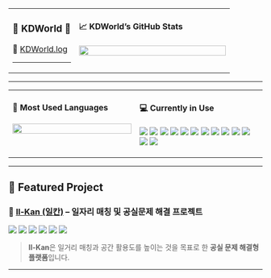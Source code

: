 <!-- 전체 화면 구성 -->
<table>
  <tr>
    <!-- 왼쪽: 프로필 / 블로그 -->
    <td width="30%" valign="top">

<h3>🐣 KDWorld 🐣</h3>


🍏 [KDWorld.log](https://velog.io/@kdworld-_-/posts)

---

</td>

<!-- 오른쪽: GitHub Stats -->
<td width="70%" valign="top">

<h4>📈 KDWorld’s GitHub Stats</h4>

<img src="https://github-readme-stats.vercel.app/api?username=KDWorld81&show_icons=true&theme=radical&hide_title=true&count_private=true" width="100%" />

</td>
  </tr>
</table>

---

<table>
  <tr>
    <!-- 왼쪽: Most Used Languages -->
    <td width="50%" valign="top">

<h4>🎯 Most Used Languages</h4>

<img src="https://github-readme-stats.vercel.app/api/top-langs/?username=KDWorld81&layout=compact&theme=radical&hide_title=true" width="100%"/>

</td>

<!-- 오른쪽: Currently in Use -->
<td width="50%" valign="top">

<h4>💻 Currently in Use</h4>

<p>
  <img src="https://img.shields.io/badge/Java-007396?style=for-the-badge&logo=openjdk&logoColor=white"/>
  <img src="https://img.shields.io/badge/SpringBoot-6DB33F?style=for-the-badge&logo=springboot&logoColor=white"/>
  <img src="https://img.shields.io/badge/IntelliJIDEA-000000?style=for-the-badge&logo=intellijidea&logoColor=white"/>
  <img src="https://img.shields.io/badge/VisualStudio-5C2D91?style=for-the-badge&logo=visual-studio&logoColor=white"/>
  <img src="https://img.shields.io/badge/VSCode-007ACC?style=for-the-badge&logo=visual-studio-code&logoColor=white"/>
  <img src="https://img.shields.io/badge/C++-00599C?style=for-the-badge&logo=c%2b%2b&logoColor=white"/>
  <img src="https://img.shields.io/badge/C-A8B9CC?style=for-the-badge&logo=c&logoColor=white"/>
  <img src="https://img.shields.io/badge/MySQL-4479A1?style=for-the-badge&logo=mysql&logoColor=white"/>
  <img src="https://img.shields.io/badge/AWS-232F3E?style=for-the-badge&logo=amazon-aws&logoColor=white"/>
  <img src="https://img.shields.io/badge/Jira-0052CC?style=for-the-badge&logo=jira&logoColor=white"/>
  <img src="https://img.shields.io/badge/GitHub-181717?style=for-the-badge&logo=github&logoColor=white"/>
  <img src="https://img.shields.io/badge/Notion-000000?style=for-the-badge&logo=notion&logoColor=white"/>
  <img src="https://img.shields.io/badge/Figma-F24E1E?style=for-the-badge&logo=figma&logoColor=white"/>
</p>


</td>
  </tr>
</table>

---

## 🧩 Featured Project

### 📌 [Il-Kan (일칸)](https://github.com/KDWorld81/ILKAN-was/tree/main) – 일자리 매칭 및 공실문제 해결 프로젝트

<p>
  <img src="https://img.shields.io/badge/SpringBoot-6DB33F?style=for-the-badge&logo=springboot&logoColor=white"/>
  <img src="https://img.shields.io/badge/Java-007396?style=for-the-badge&logo=java&logoColor=white"/>
  <img src="https://img.shields.io/badge/MySQL-4479A1?style=for-the-badge&logo=mysql&logoColor=white"/>
  <img src="https://img.shields.io/badge/AWS-232F3E?style=for-the-badge&logo=amazon-aws&logoColor=white"/>
  <img src="https://img.shields.io/badge/Jira-0052CC?style=for-the-badge&logo=jira&logoColor=white"/>
  <img src="https://img.shields.io/badge/GitHub-181717?style=for-the-badge&logo=github&logoColor=white"/>
</p>

> **Il-Kan**은 일거리 매칭과 공간 활용도를 높이는 것을 목표로 한 **공실 문제 해결형 플랫폼**입니다.  


---
